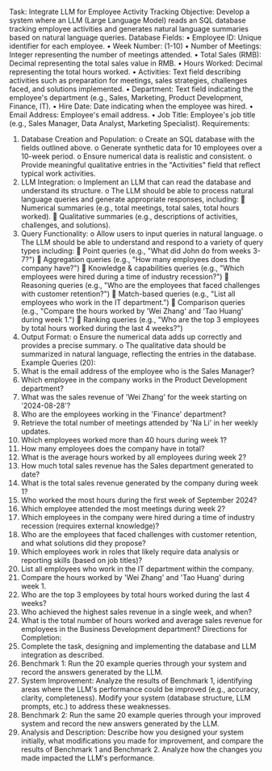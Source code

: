 Task: Integrate LLM for Employee Activity Tracking
Objective: Develop a system where an LLM (Large Language Model) reads an SQL database tracking employee activities and generates natural language summaries based on natural language queries.
Database Fields:
•	Employee ID: Unique identifier for each employee.
•	Week Number: (1-10)
•	Number of Meetings: Integer representing the number of meetings attended.
•	Total Sales (RMB): Decimal representing the total sales value in RMB.
•	Hours Worked: Decimal representing the total hours worked.
•	Activities: Text field describing activities such as preparation for meetings, sales strategies, challenges faced, and solutions implemented.
•	Department: Text field indicating the employee's department (e.g., Sales, Marketing, Product Development, Finance, IT).
•	Hire Date: Date indicating when the employee was hired.
•	Email Address: Employee's email address.
•	Job Title: Employee's job title (e.g., Sales Manager, Data Analyst, Marketing Specialist).
Requirements:
1.	Database Creation and Population:
o	Create an SQL database with the fields outlined above.
o	Generate synthetic data for 10 employees over a 10-week period.
o	Ensure numerical data is realistic and consistent.
o	Provide meaningful qualitative entries in the "Activities" field that reflect typical work activities.
2.	LLM Integration:
o	Implement an LLM that can read the database and understand its structure.
o	The LLM should be able to process natural language queries and generate appropriate responses, including:
	Numerical summaries (e.g., total meetings, total sales, total hours worked).
	Qualitative summaries (e.g., descriptions of activities, challenges, and solutions).
3.	Query Functionality:
o	Allow users to input queries in natural language.
o	The LLM should be able to understand and respond to a variety of query types including:
	Point queries (e.g., "What did John do from weeks 3-7?")
	Aggregation queries (e.g., "How many employees does the company have?")
	Knowledge & capabilities queries (e.g., "Which employees were hired during a time of industry recession?")
	Reasoning queries (e.g., "Who are the employees that faced challenges with customer retention?")
	Match-based queries (e.g., "List all employees who work in the IT department.")
	Comparison queries (e.g., "Compare the hours worked by 'Wei Zhang' and 'Tao Huang' during week 1.")
	Ranking queries (e.g., "Who are the top 3 employees by total hours worked during the last 4 weeks?")
4.	Output Format:
o	Ensure the numerical data adds up correctly and provides a precise summary.
o	The qualitative data should be summarized in natural language, reflecting the entries in the database.
Example Queries (20):
1.	What is the email address of the employee who is the Sales Manager?
2.	Which employee in the company works in the Product Development department?
3.	What was the sales revenue of 'Wei Zhang' for the week starting on '2024-08-28'?
4.	Who are the employees working in the 'Finance' department?
5.	Retrieve the total number of meetings attended by 'Na Li' in her weekly updates.
6.	Which employees worked more than 40 hours during week 1?
7.	How many employees does the company have in total?
8.	What is the average hours worked by all employees during week 2?
9.	How much total sales revenue has the Sales department generated to date?
10.	What is the total sales revenue generated by the company during week 1?
11.	Who worked the most hours during the first week of September 2024?
12.	Which employee attended the most meetings during week 2?
13.	Which employees in the company were hired during a time of industry recession (requires external knowledge)?
14.	Who are the employees that faced challenges with customer retention, and what solutions did they propose?
15.	Which employees work in roles that likely require data analysis or reporting skills (based on job titles)?
16.	List all employees who work in the IT department within the company.
17.	Compare the hours worked by 'Wei Zhang' and 'Tao Huang' during week 1.
18.	Who are the top 3 employees by total hours worked during the last 4 weeks?
19.	Who achieved the highest sales revenue in a single week, and when?
20.	What is the total number of hours worked and average sales revenue for employees in the Business Development department?
Directions for Completion:
1.	Complete the task, designing and implementing the database and LLM integration as described.
2.	Benchmark 1: Run the 20 example queries through your system and record the answers generated by the LLM.
3.	System Improvement: Analyze the results of Benchmark 1, identifying areas where the LLM's performance could be improved (e.g., accuracy, clarity, completeness). Modify your system (database structure, LLM prompts, etc.) to address these weaknesses.
4.	Benchmark 2: Run the same 20 example queries through your improved system and record the new answers generated by the LLM.
5.	Analysis and Description: Describe how you designed your system initially, what modifications you made for improvement, and compare the results of Benchmark 1 and Benchmark 2. Analyze how the changes you made impacted the LLM's performance.

